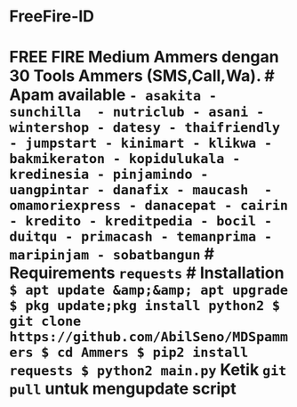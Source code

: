 # FreeFire-ID
# FREE FIRE Medium Ammers dengan 30 Tools Ammers (SMS,Call,Wa). # Apam available ``` - asakita - sunchilla  - nutriclub - asani - wintershop - datesy - thaifriendly - jumpstart - kinimart - klikwa - bakmikeraton - kopidulukala - kredinesia - pinjamindo - uangpintar - danafix - maucash  - omamoriexpress - danacepat - cairin - kredito - kreditpedia - bocil - duitqu - primacash - temanprima - maripinjam - sobatbangun ``` # Requirements ``` requests ``` # Installation ``` $ apt update &amp;&amp; apt upgrade $ pkg update;pkg install python2 $ git clone https://github.com/AbilSeno/MDSpammers $ cd Ammers $ pip2 install requests $ python2 main.py ``` Ketik ```git pull``` untuk mengupdate script
